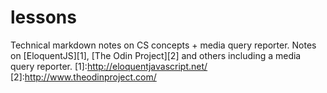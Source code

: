 # lessons
Technical markdown notes on CS concepts + media query reporter.
Notes on [EloquentJS][1], [The Odin Project][2] and others including a media query reporter.
[1]:http://eloquentjavascript.net/
[2]:http://www.theodinproject.com/
